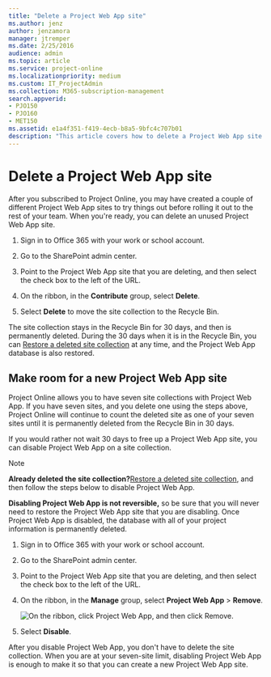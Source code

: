 ```yaml
---
title: "Delete a Project Web App site"
ms.author: jenz
author: jenzamora
manager: jtremper
ms.date: 2/25/2016
audience: admin
ms.topic: article
ms.service: project-online
ms.localizationpriority: medium
ms.custom: IT_ProjectAdmin
ms.collection: M365-subscription-management
search.appverid:
- PJO150
- PJO160
- MET150
ms.assetid: e1a4f351-f419-4ecb-b8a5-9bfc4c707b01
description: "This article covers how to delete a Project Web App site in Project Online, and how to disable Project Web App within a site collection."
---
```


# Delete a Project Web App site

  
After you subscribed to Project Online, you may have created a couple of different Project Web App sites to try things out before rolling it out to the rest of your team. When you're ready, you can delete an unused Project Web App site.
  
1. Sign in to Office 365 with your work or school account. 
    
2. Go to the SharePoint admin center.
    
3. Point to the Project Web App site that you are deleting, and then select the check box to the left of the URL.
    
4. On the ribbon, in the **Contribute** group, select **Delete**.
    
5. Select **Delete** to move the site collection to the Recycle Bin. 
    
The site collection stays in the Recycle Bin for 30 days, and then is permanently deleted. During the 30 days when it is in the Recycle Bin, you can [Restore a deleted site collection](https://support.office.com/article/91c18651-c017-47d1-9c27-3a22f325d6f1#__toc315681383) at any time, and the Project Web App database is also restored. 
  
## Make room for a new Project Web App site
<a name="__top"> </a>

 Project Online allows you to have seven site collections with Project Web App. If you have seven sites, and you delete one using the steps above, Project Online will continue to count the deleted site as one of your seven sites until it is permanently deleted from the Recycle Bin in 30 days. 
  
If you would rather not wait 30 days to free up a Project Web App site, you can disable Project Web App on a site collection.
  
> [!NOTE]
> **Already deleted the site collection?**[Restore a deleted site collection](https://support.office.com/article/91c18651-c017-47d1-9c27-3a22f325d6f1#__toc315681383), and then follow the steps below to disable Project Web App. 
  
 **Disabling Project Web App is not reversible,** so be sure that you will never need to restore the Project Web App site that you are disabling. Once Project Web App is disabled, the database with all of your project information is permanently deleted. 
  
1. Sign in to Office 365 with your work or school account. 
    
2. Go to the SharePoint admin center.
    
3. Point to the Project Web App site that you are deleting, and then select the check box to the left of the URL.
    
4. On the ribbon, in the **Manage** group, select **Project Web App** \> **Remove**.
    
    ![On the ribbon, click Project Web App, and then click Remove.](media/84a70d62-5c72-4afb-aa7e-2c4ee6fa6929.png)
  
5. Select **Disable**.
    
After you disable Project Web App, you don't have to delete the site collection. When you are at your seven-site limit, disabling Project Web App is enough to make it so that you can create a new Project Web App site.
  

